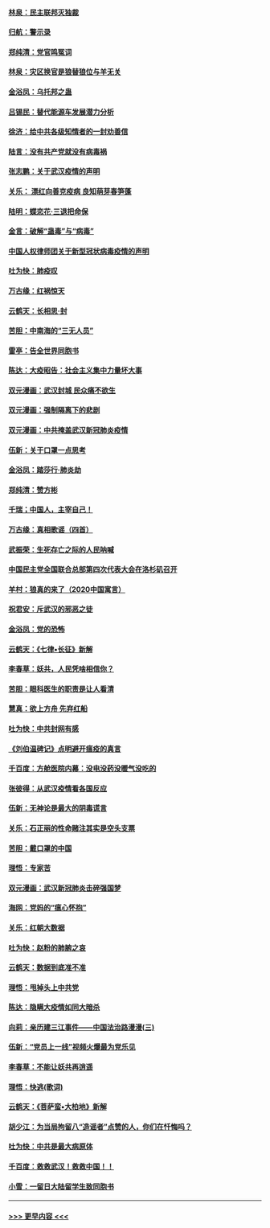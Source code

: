 #### [林泉：民主联邦灭独裁](../pages/nsc993/n11870998.md?t=02152231) 
#### [归航：警示录](../pages/nsc993/n11870963.md?t=02152231) 
#### [郑纯清：党官鸣冤词](../pages/nsc993/n11870938.md?t=02152231) 
#### [林泉：灾区换官是狼替狼位与羊无关](../pages/nsc993/n11870896.md?t=02152231) 
#### [金浴凤：乌托邦之蛊](../pages/nsc993/n11870879.md?t=02152231) 
#### [吕锡民：替代能源车发展潜力分析](../pages/nsc993/n11870656.md?t=02152231) 
#### [徐济：给中共各级知情者的一封劝善信](../pages/nsc993/n11868561.md?t=02152231) 
#### [陆言：没有共产党就没有病毒祸](../pages/nsc993/n11868232.md?t=02152231) 
#### [张志鹏：关于武汉疫情的声明](../pages/nsc993/n11867182.md?t=02152231) 
#### [关乐： 漂红向善克疫病 良知萌芽春笋蓬](../pages/nsc993/n11865710.md?t=02152231) 
#### [陆明：蝶恋花‧三退把命保](../pages/nsc993/n11865673.md?t=02152231) 
#### [金言：破解“蛊毒”与“病毒”](../pages/nsc993/n11864103.md?t=02152231) 
#### [中国人权律师团关于新型冠状病毒疫情的声明](../pages/nsc993/n11864249.md?t=02152231) 
#### [吐为快：肺疫叹](../pages/nsc993/n11864027.md?t=02152231) 
#### [万古缘：红祸惊天](../pages/nsc993/n11864079.md?t=02152231) 
#### [云鹤天：长相思‧封](../pages/nsc993/n11864006.md?t=02152231) 
#### [苦胆：中南海的“三无人员”](../pages/nsc993/n11862997.md?t=02152231) 
#### [雷亭：告全世界同胞书](../pages/nsc993/n11862572.md?t=02152231) 
#### [陈达：大疫昭告：社会主义集中力量坏大事](../pages/nsc993/n11859419.md?t=02152231) 
#### [双元漫画：武汉封城 民众痛不欲生](../pages/nsc993/n11859287.md?t=02152231) 
#### [双元漫画：强制隔离下的悲剧](../pages/nsc993/n11859244.md?t=02152231) 
#### [双元漫画：中共掩盖武汉新冠肺炎疫情](../pages/nsc993/n11858249.md?t=02152231) 
#### [伍新：关于口罩一点思考](../pages/nsc993/n11859195.md?t=02152231) 
#### [金浴凤：踏莎行‧肺炎劫](../pages/nsc993/n11858227.md?t=02152231) 
#### [郑纯清：赞方彬](../pages/nsc993/n11856803.md?t=02152231) 
#### [千瑞；中国人，主宰自己！](../pages/nsc993/n11856793.md?t=02152231) 
#### [万古缘：真相歌谣（四首）](../pages/nsc993/n11856263.md?t=02152231) 
#### [武振荣：生死存亡之际的人民呐喊](../pages/nsc993/n11856256.md?t=02152231) 
#### [中国民主党全国联合总部第四次代表大会在洛杉矶召开](../pages/nsc993/n11856344.md?t=02152231) 
#### [羊村：狼真的来了（2020中国寓言）](../pages/nsc993/n11856229.md?t=02152231) 
#### [祝君安：斥武汉的邪恶之徒](../pages/nsc993/n11855861.md?t=02152231) 
#### [金浴凤：党的恐怖](../pages/nsc993/n11855849.md?t=02152231) 
#### [云鹤天：《七律▪长征》新解](../pages/nsc993/n11855479.md?t=02152231) 
#### [李春草：妖共，人民凭啥相信你？](../pages/nsc993/n11855196.md?t=02152231) 
#### [苦胆：眼科医生的职责是让人看清](../pages/nsc993/n11853840.md?t=02152231) 
#### [慧真：欲上方舟 先弃红船](../pages/nsc993/n11853483.md?t=02152231) 
#### [吐为快：中共封网有感](../pages/nsc993/n11852575.md?t=02152231) 
#### [《刘伯温碑记》点明避开瘟疫的真言](../pages/nsc993/n11852128.md?t=02152231) 
#### [千百度：方舱医院内幕：没电没药没暖气没吃的](../pages/nsc993/n11850211.md?t=02152231) 
#### [张彼得：从武汉疫情看各国反应](../pages/nsc993/n11850102.md?t=02152231) 
#### [伍新：无神论是最大的阴毒谎言](../pages/nsc993/n11846129.md?t=02152231) 
#### [关乐：石正丽的性命赌注其实是空头支票](../pages/nsc993/n11846109.md?t=02152231) 
#### [苦胆：戴口罩的中国](../pages/nsc993/n11845576.md?t=02152231) 
#### [理悟：专家苦](../pages/nsc993/n11845564.md?t=02152231) 
#### [双元漫画：武汉新冠肺炎击碎强国梦](../pages/nsc993/n11843320.md?t=02152231) 
#### [海网：党妈的“瘟心怀抱”](../pages/nsc993/n11840740.md?t=02152231) 
#### [关乐：红朝大数据](../pages/nsc993/n11840675.md?t=02152231) 
#### [吐为快：赵粉的肺腑之哀](../pages/nsc993/n11840618.md?t=02152231) 
#### [云鹤天：数据到底准不准](../pages/nsc993/n11840325.md?t=02152231) 
#### [理悟：甩掉头上中共党](../pages/nsc993/n11838826.md?t=02152231) 
#### [陈达：隐瞒大疫情如同大暗杀](../pages/nsc993/n11838771.md?t=02152231) 
#### [向莉：亲历建三江事件——中国法治路漫漫(三)](../pages/nsc993/n11831825.md?t=02152231) 
#### [伍新：“党员上一线”视频火爆最为党乐见](../pages/nsc993/n11838200.md?t=02152231) 
#### [李春草：不能让妖共再逍遥](../pages/nsc993/n11838102.md?t=02152231) 
#### [理悟：快逃(歌词)](../pages/nsc993/n11838083.md?t=02152231) 
#### [云鹤天：《菩萨蛮▪大柏地》新解](../pages/nsc993/n11838059.md?t=02152231) 
#### [胡少江：为当局拘留八“造谣者”点赞的人，你们在忏悔吗？](../pages/nsc993/n11836801.md?t=02152231) 
#### [吐为快：中共是最大病原体](../pages/nsc993/n11836748.md?t=02152231) 
#### [千百度：救救武汉！救救中国！！](../pages/nsc993/n11836145.md?t=02152231) 
#### [小雪：一留日大陆留学生致同胞书](../pages/nsc993/n11834624.md?t=02152231) 

----
#### [ >>> 更早内容 <<< ](../indexes/nsc993-earlier.md)
